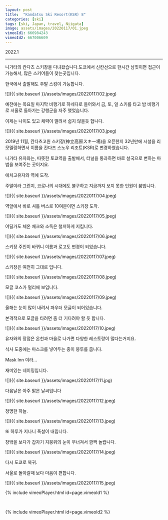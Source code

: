 ```yaml
---
layout: post
title:  "Kandatsu Ski Resort(KSR) 8"
categories: [ski]
tags: [ski, Japan, travel, Niigata]
image: assets/images/20220117/01.jpeg
vimeoId1: 666984243
vimeoId2: 667006609
---
```


2022.1


---------------------------------------------------------------------

니가타의 칸다츠 스키장을 다녀왔습니다.도쿄에서 신칸선으로 한시간 남짓이면 접근이 가능해서, 많은 스키어들이 찾는곳입니다. 

한국에서 출발해도 주말 스킹이 가능합니다.

![]({{ site.baseurl }}/assets/images/20220117/02.jpeg)

예전에는 목요일 마지막 비행기로 하네다로 들어와서 금, 토, 일 스키를 타고 밤 비행기로 서울로 돌아가는 강행군을 자주 했었습니다.

이제는 나이도 있고 체력이 딸려서 쉽지 않을듯 합니다.

![]({{ site.baseurl }}/assets/images/20220117/03.jpeg)

2019년 11월, 칸다츠고원 스키장(神立高原スキー場)을 오픈한지 32년만에 시설을 리모델링하면서 이름을 칸다츠 스노우 리조트(KSR)로 변경하였습니다.

니가타 유자와는, 따뜻한 토쿄역을 출발해서, 터널을 통과하면 바로 설국으로 변하는 마법을 보여주는 곳이지요.

에치고유자와 역에 도착.

주말이라 그런지, 코로나의 시대에도 불구하고 지금까지 보지 못한 인원이 붐빕니다. 

![]({{ site.baseurl }}/assets/images/20220117/04.jpeg)

역앞에서 바로 셔틀 버스로 10여분이면 스키장 도착.

![]({{ site.baseurl }}/assets/images/20220117/05.jpeg)

어딜가도 체온 체크와 소독은 철저하게 지킵니다.

![]({{ site.baseurl }}/assets/images/20220117/06.jpeg)

스키장 주인이 바뀌니 이름과 로고도 변경이 되었습니다.

![]({{ site.baseurl }}/assets/images/20220117/07.jpeg)

스키장은 여전히 그대로 입니다.

![]({{ site.baseurl }}/assets/images/20220117/08.jpeg)

모글 코스가 멀리에 보입니다.

![]({{ site.baseurl }}/assets/images/20220117/09.jpeg)

올해는 눈이 많이 내려서 파우더 모글이 되어있습니다.

본격적으로 모글을 타려면 좀 더 기다려야 할 듯 합니다.

![]({{ site.baseurl }}/assets/images/20220117/10.jpeg)

유자와의 장점은 온천과 마을로 나가면 다양한 레스토랑이 많다는거지요.

식사 도중에는 마스크를 넣어두는 종이 봉투를 줍니다.

Mask Inn 이라...

재미있는 네이밍입니다.

![]({{ site.baseurl }}/assets/images/20220117/11.jpg)

다음날은 아주 맑은 날씨입니다

![]({{ site.baseurl }}/assets/images/20220117/12.jpeg)

청명한 하늘.

![]({{ site.baseurl }}/assets/images/20220117/13.jpeg)

또 하루가 지나니 폭설이 내립니다.

창밖을 보다가 갑자기 지붕위의 눈이 무너져서 깜짝 놀랍니다.

![]({{ site.baseurl }}/assets/images/20220117/14.jpeg)

다시 도쿄로 복귀.

서울로 돌아갈때 보다 마음이 편합니다.

![]({{ site.baseurl }}/assets/images/20220117/15.jpeg)


{% include vimeoPlayer.html id=page.vimeoId1 %}

<br>

{% include vimeoPlayer.html id=page.vimeoId2 %}


